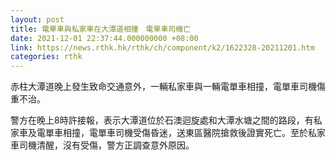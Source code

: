 ```yaml
---
layout: post
title: 電單車與私家車在大潭道相撞　電單車司機亡
date: 2021-12-01 22:37:44.000000000 +08:00
link: https://news.rthk.hk/rthk/ch/component/k2/1622328-20211201.htm
categories: rthk
---
```


赤柱大潭道晚上發生致命交通意外，一輛私家車與一輛電單車相撞，電單車司機傷重不治。

警方在晚上8時許接報，表示大潭道位於石澳迴旋處和大潭水塘之間的路段，有私家車及電單車相撞，電單車司機受傷昏迷，送東區醫院搶救後證實死亡。至於私家車司機清醒，沒有受傷，警方正調查意外原因。
